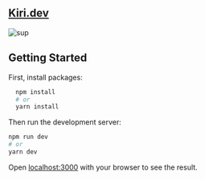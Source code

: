 ## [Kiri.dev](https://kiri.dev/)

![sup](https://i.pinimg.com/originals/15/d9/38/15d938fa4dfa8fa77465069adcf2f7c9.gif)

## Getting Started

First, install packages:

```bash
  npm install
  # or
  yarn install
```

Then run the development server:

```bash
npm run dev
# or
yarn dev
```

Open [localhost:3000](http://localhost:3000) with your browser to see the result.